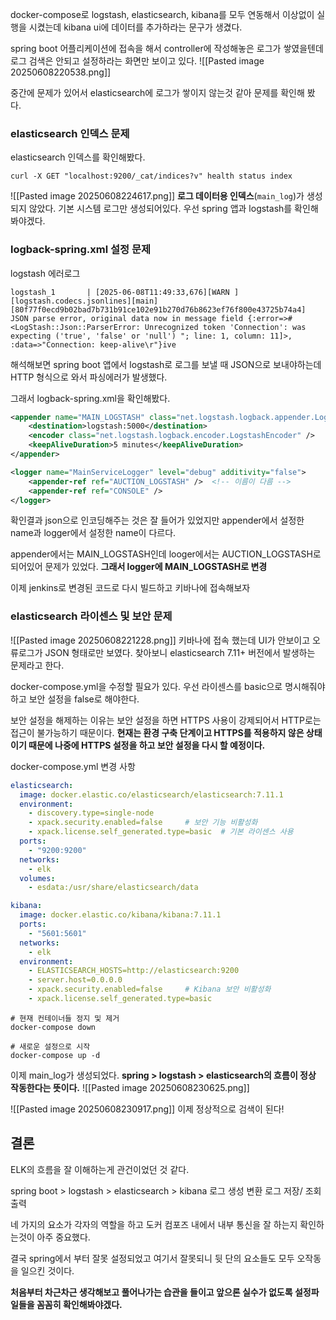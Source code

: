 docker-compose로 logstash, elasticsearch, kibana를 모두 연동해서 이상없이 실행을 시켰는데
kibana ui에 데이터를 추가하라는 문구가 생겼다.

spring boot 어플리케이션에 접속을 해서 controller에 작성해놓은 로그가 쌓였을텐데 로그 검색은 안되고
설정하라는 화면만 보이고 있다.
![[Pasted image 20250608220538.png]]

중간에 문제가 있어서 elasticsearch에 로그가 쌓이지 않는것 같아 문제를 확인해 봤다.

### elasticsearch 인덱스 문제

elasticsearch 인덱스를 확인해봤다.
```
curl -X GET "localhost:9200/_cat/indices?v" health status index
```

![[Pasted image 20250608224617.png]]
**로그 데이터용 인덱스**(`main_log`)가 생성되지 않았다.
기본 시스템 로그만 생성되어있다.
우선 spring 앱과 logstash를 확인해봐야겠다.
### logback-spring.xml 설정 문제
logstash 에러로그
```
logstash_1       | [2025-06-08T11:49:33,676][WARN ][logstash.codecs.jsonlines][main][80f77f0ecd9b02bad7b731b91ce102e91b270d76b8623ef76f800e43725b74a4] JSON parse error, original data now in message field {:error=>#<LogStash::Json::ParserError: Unrecognized token 'Connection': was expecting ('true', 'false' or 'null') "; line: 1, column: 11]>, :data=>"Connection: keep-alive\r"}ive
```
해석해보면 spring boot 앱에서 logstash로 로그를 보낼 때 JSON으로 보내야하는데 HTTP 형식으로 와서 파싱에러가 발생했다.

그래서 logback-spring.xml을 확인해봤다.

```xml
<appender name="MAIN_LOGSTASH" class="net.logstash.logback.appender.LogstashTcpSocketAppender">  
    <destination>logstash:5000</destination>  
    <encoder class="net.logstash.logback.encoder.LogstashEncoder" />  
    <keepAliveDuration>5 minutes</keepAliveDuration>  
</appender>

<logger name="MainServiceLogger" level="debug" additivity="false">  
    <appender-ref ref="AUCTION_LOGSTASH" />  <!-- 이름이 다름 -->  
    <appender-ref ref="CONSOLE" />  
</logger>
```
확인결과 json으로 인코딩해주는 것은 잘 들어가 있었지만
appender에서 설정한 name과 logger에서 설정한 name이 다르다.

appender에서는 MAIN_LOGSTASH인데 looger에서는 AUCTION_LOGSTASH로 되어있어 문제가 있었다.
**그래서 logger에 MAIN_LOGSTASH로 변경**

이제 jenkins로 변경된 코드로 다시 빌드하고 키바나에 접속해보자

### elasticsearch 라이센스 및 보안 문제
![[Pasted image 20250608221228.png]]
키바나에 접속 했는데 UI가 안보이고 오류로그가 JSON 형태로만 보였다.
찾아보니 elasticsearch 7.11+ 버전에서 발생하는 문제라고 한다.

docker-compose.yml을 수정할 필요가 있다.
우선 라이센스를 basic으로 명시해줘야하고 보안 설정을 false로 해야한다.

보안 설정을 해제하는 이유는 보안 설정을 하면 HTTPS 사용이 강제되어서 HTTP로는 접근이 불가능하기 때문이다.
**현재는 환경 구축 단계이고 HTTPS를 적용하지 않은 상태이기 때문에 나중에 HTTPS 설정을 하고 보안 설정을 다시 할 예정이다.**

docker-compose.yml 변경 사항
```yml
elasticsearch:
  image: docker.elastic.co/elasticsearch/elasticsearch:7.11.1
  environment:
    - discovery.type=single-node
    - xpack.security.enabled=false     # 보안 기능 비활성화
    - xpack.license.self_generated.type=basic  # 기본 라이센스 사용
  ports:
    - "9200:9200"
  networks:
    - elk
  volumes:
    - esdata:/usr/share/elasticsearch/data

kibana:
  image: docker.elastic.co/kibana/kibana:7.11.1
  ports:
    - "5601:5601"
  networks:
    - elk
  environment:
    - ELASTICSEARCH_HOSTS=http://elasticsearch:9200
    - server.host=0.0.0.0
    - xpack.security.enabled=false     # Kibana 보안 비활성화
    - xpack.license.self_generated.type=basic
```


```
# 현재 컨테이너들 정지 및 제거
docker-compose down

# 새로운 설정으로 시작
docker-compose up -d
```


이제 main_log가 생성되었다.
**spring > logstash > elasticsearch의 흐름이 정상 작동한다는 뜻이다.**
![[Pasted image 20250608230625.png]]


![[Pasted image 20250608230917.png]]
이제 정상적으로 검색이 된다!


## 결론
ELK의 흐름을 잘 이해하는게 관건이었던 것 같다.

spring boot > logstash > elasticsearch > kibana
 로그 생성          변환             로그 저장/ 조회    출력
 
네 가지의 요소가 각자의 역할을 하고 도커 컴포즈 내에서 내부 통신을 잘 하는지 확인하는것이 아주 중요했다.

결국 spring에서 부터 잘못 설정되었고 여기서 잘못되니 뒷 단의 요소들도 모두 오작동을 일으킨 것이다.

**처음부터 차근차근 생각해보고 풀어나가는 습관을 들이고 앞으론 실수가 없도록 설정파일들을 꼼꼼히 확인해봐야겠다.**

